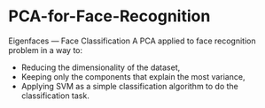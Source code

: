 # PCA-for-Face-Recognition
Eigenfaces — Face Classification 
A PCA applied to face recognition problem in a way to:

- Reducing the dimensionality of the dataset,
- Keeping only the components that explain the most variance,
- Applying SVM as a simple classification algorithm to do the classification task.
